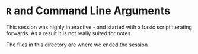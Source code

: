# `R` and Command Line Arguments

This session was highly interactive - and started with a basic script iterating forwards. As a result it is not really suited for notes.

The files in this directory are where we ended the session